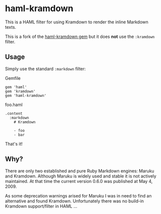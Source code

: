 # haml-kramdown

This is a HAML filter for using Kramdown to render the inline Markdown texts.

This is a fork of the [haml-kramdown gem](https://github.com/blindgaenger/haml-kramdown) but it does **not** use the `:kramdown` filter.

## Usage

Simply use the standard  `:markdown` filter:

Gemfile

    gem 'haml'
    gem 'kramdown'
    gem 'haml-kramdown'

foo.haml

    .content
      :markdown
        # Kramdown

        - foo
        - bar

That's it!

## Why?

There are only two established and pure Ruby Markdown engines: Maruku and
Kramdown. Although Maruku is widely used and stable it is not actively
maintained. At that time the current version 0.6.0 was published at May 4, 2009.

As some deprecation warnings arised for Maruku I was in need to find an
alternative and found Kramdown. Unfortunately there was no build-in Kramdown
support/filter in HAML ...
